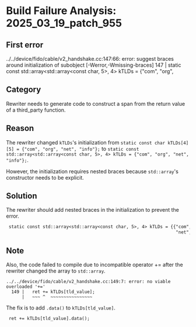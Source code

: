 # Build Failure Analysis: 2025_03_19_patch_955

## First error

../../device/fido/cable/v2_handshake.cc:147:66: error: suggest braces around initialization of subobject [-Werror,-Wmissing-braces]
  147 |   static const std::array<std::array<const char, 5>, 4> kTLDs = {"com", "org",

## Category
Rewriter needs to generate code to construct a span from the return value of a third_party function.

## Reason
The rewriter changed `kTLDs`'s initialization from `static const char kTLDs[4][5] = {"com", "org", "net", "info"};` to `static const std::array<std::array<const char, 5>, 4> kTLDs = {"com", "org", "net", "info"};`.

However, the initialization requires nested braces because `std::array`'s constructor needs to be explicit.

## Solution
The rewriter should add nested braces in the initialization to prevent the error.
```diff
 static const std::array<std::array<const char, 5>, 4> kTLDs = {{"com", "org",
                                                                 "net", "info"}};
```

## Note
Also, the code failed to compile due to incompatible operator += after the rewriter changed the array to `std::array`.

```
../../device/fido/cable/v2_handshake.cc:149:7: error: no viable overloaded '+='
  149 |   ret += kTLDs[tld_value];
      |   ~~~ ^  ~~~~~~~~~~~~~~~~
```

The fix is to add `.data()` to `kTLDs[tld_value]`.

```diff
 ret += kTLDs[tld_value].data();
